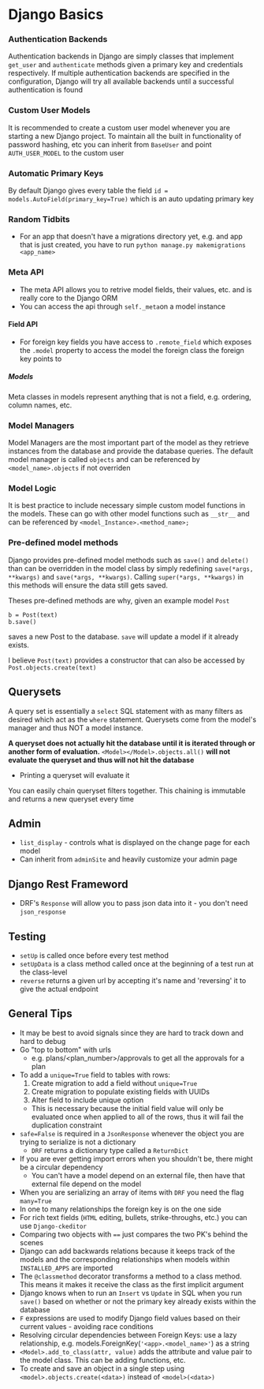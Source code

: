 # Django Basics

### Authentication Backends

Authentication backends in Django are simply classes that implement `get_user` and `authenticate` methods given a primary key and credentials respectively. If multiple authentication backends are specified in the configuration, Django will try all available backends until a successful authentication is found

### Custom User Models

It is recommended to create a custom user model whenever you are starting a new Django project. To maintain all the built in functionality of password hashing, etc you can inherit from `BaseUser` and point `AUTH_USER_MODEL` to the custom user

### Automatic Primary Keys

By default Django gives every table the field `id = models.AutoField(primary_key=True)` which is an auto updating primary key

### Random Tidbits

- For an app that doesn't have a migrations directory yet, e.g. and app that is just created, you have to run `python manage.py makemigrations <app_name>`

### Meta API

- The meta API allows you to retrive model fields, their values, etc. and is really core to the Django ORM
- You can access the api through `self._meta`on a model instance 

#### Field API

- For foreign key fields you have access to `.remote_field` which exposes the `.model` property to access the model the foreign class the foreign key points to 


##### Models

Meta classes in models represent anything that is not a field, e.g. ordering, column names, etc.

### Model Managers

Model Managers are the most important part of the model as they retrieve instances from the database and provide the database queries. The default model manager is called `objects` and can be referenced by `<model_name>.objects` if not overriden

### Model Logic

It is best practice to include necessary simple custom model functions in the models. These can go with other model functions such as `__str__` and can be referenced by `<model_Instance>.<method_name>;`

### Pre-defined model methods

Django provides pre-defined model methods such as `save()` and `delete()` than can be overridden in the model class by simply redefining `save(*args, **kwargs)` and `save(*args, **kwargs)`. Calling `super(*args, **kwargs)` in this methods will ensure the data still gets saved.

Theses pre-defined methods are why, given an example model `Post`

```
b = Post(text)
b.save()
```

saves a new Post to the database. `save` will update a model if it already exists.

I believe `Post(text)` provides a constructor that can also be accessed by `Post.objects.create(text)`

## Querysets

A query set is essentially a `select` SQL statement with as many filters as desired which act as the `where` statement. Querysets come from the model's manager and thus NOT a model instance.

**A queryset does not actually hit the database until it is iterated through or another form of evaluation.** `<Model></Model>.objects.all()` **will not evaluate the queryset and thus will not hit the database**

- Printing a queryset will evaluate it

You can easily chain queryset filters together. This chaining is immutable and returns a new queryset every time

## Admin

- `list_display` - controls what is displayed on the change page for each model
- Can inherit from `adminSite` and heavily customize your admin page

## Django Rest Frameword

- DRF's `Response` will allow you to pass json data into it - you don't need `json_response`


## Testing

- `setUp` is called once before every test method
- `setUpData` is a class method called once at the beginning of a test run at the class-level
- `reverse` returns a given url by accepting it's name and 'reversing' it to give the actual endpoint

## General Tips

- It may be best to avoid signals since they are hard to track down and hard to debug
- Go "top to bottom" with urls
  - e.g. plans/\<plan_number\>/approvals to get all the approvals for a plan
- To add a `unique=True` field to tables with rows:
  1. Create migration to add a field without `unique=True`
  2. Create migration to populate existing fields with UUIDs
  3. Alter field to include unique option
  - This is necessary because the initial field value will only be evaluated once when applied to all of the rows, thus it will fail the duplication constraint
- `safe=False` is required in a `JsonResponse` whenever the object you are trying to serialize is not a dictionary
  - `DRF` returns a dictionary type called a `ReturnDict`
- If you are ever getting import errors when you shouldn't be, there might be a circular dependency
  - You can't have a model depend on an external file, then have that external file depend on the model
- When you are serializing an array of items with `DRF` you need the flag `many=True`
- In one to many relationships the foreign key is on the one side
- For rich text fields (`HTML` editing, bullets, strike-throughs, etc.) you can use `Django-ckeditor`
- Comparing two objects with `==` just compares the two PK's behind the scenes
- Django can add backwards relations because it keeps track of the models and the corresponding relationships when models within `INSTALLED_APPS` are imported
- The `@classmethod` decorator transforms a method to a class method. This means it makes it receive the class as the first implicit argument
- Django knows when to run an `Insert` vs `Update` in SQL when you run `save()` based on whether or not the primary key already exists within the database
- `F` expressions are used to modify Django field values based on their current values - avoiding race conditions
- Resolving circular dependencies between Foreign Keys: use a lazy relationship, e.g. models.ForeignKey(`'<app>.<model_name>'`) as a string
- `<Model>.add_to_class(attr, value)` adds the attribute and value pair to the model class. This can be adding functions, etc.
- To create and save an object in a single step using `<model>.objects.create(<data>)` instead of `<model>(<data>)`
